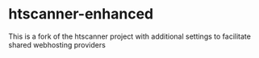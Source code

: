 htscanner-enhanced
==================

This is a fork of the htscanner project with additional settings to facilitate shared webhosting providers